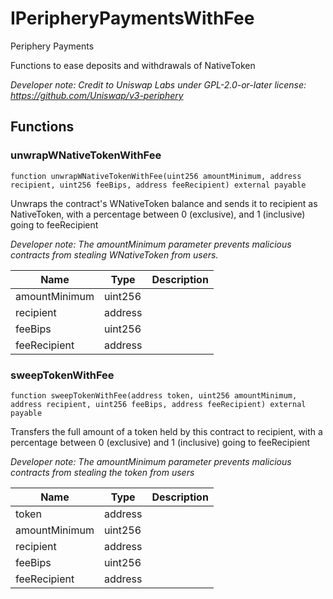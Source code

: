 

# IPeripheryPaymentsWithFee


Periphery Payments

Functions to ease deposits and withdrawals of NativeToken

*Developer note: Credit to Uniswap Labs under GPL-2.0-or-later license:
https://github.com/Uniswap/v3-periphery*


## Functions
### unwrapWNativeTokenWithFee


```solidity
function unwrapWNativeTokenWithFee(uint256 amountMinimum, address recipient, uint256 feeBips, address feeRecipient) external payable
```

Unwraps the contract&#x27;s WNativeToken balance and sends it to recipient as NativeToken, with a percentage between
0 (exclusive), and 1 (inclusive) going to feeRecipient

*Developer note: The amountMinimum parameter prevents malicious contracts from stealing WNativeToken from users.*

| Name | Type | Description |
| ---- | ---- | ----------- |
| amountMinimum | uint256 |  |
| recipient | address |  |
| feeBips | uint256 |  |
| feeRecipient | address |  |

### sweepTokenWithFee


```solidity
function sweepTokenWithFee(address token, uint256 amountMinimum, address recipient, uint256 feeBips, address feeRecipient) external payable
```

Transfers the full amount of a token held by this contract to recipient, with a percentage between
0 (exclusive) and 1 (inclusive) going to feeRecipient

*Developer note: The amountMinimum parameter prevents malicious contracts from stealing the token from users*

| Name | Type | Description |
| ---- | ---- | ----------- |
| token | address |  |
| amountMinimum | uint256 |  |
| recipient | address |  |
| feeBips | uint256 |  |
| feeRecipient | address |  |

